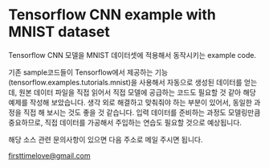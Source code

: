 Tensorflow CNN example with MNIST dataset
=======================================

Tensorflow CNN 모델을 MNIST 데이터셋에 적용해서 동작시키는 example code.

기존 sample코드들이 Tensorflow에서 제공하는 기능(tensorflow.examples.tutorials.mnist)을 사용해서 자동으로 생성된 데이터를 얻는데, 원본 데이터 파일을 직접 읽어서 직접 모델에 공급하는 코드도 필요할 것 같아 해당 예제를 작성해 보았습니다.
생각 외로 해결하고 맞춰줘야 하는 부분이 있어서, 동일한 과정을 직접 해 보시는 것도 좋을 것 같습니다.
입력 데이터를 준비하는 과정도 모델링만큼 중요하므로, 직접 데이터를 가공해서 주입하는 연습도 필요할 것으로 예상됩니다.

해당 소스 관련 문의사항이 있으면 다음 주소로 메일 주시면 됩니다.

firsttimelove@gmail.com

